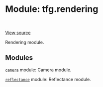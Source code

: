 <div itemscope itemtype="http://developers.google.com/ReferenceObject">
<meta itemprop="name" content="tfg.rendering" />
<meta itemprop="path" content="Stable" />
</div>

# Module: tfg.rendering

<table class="tfo-notebook-buttons tfo-api" align="left">
</table>

<a target="_blank" href="https://github.com/tensorflow/graphics/blob/master/tensorflow_graphics/rendering/__init__.py">View
source</a>

Rendering module.

<!-- Placeholder for "Used in" -->


## Modules

[`camera`](../tfg/rendering/camera.md) module: Camera module.

[`reflectance`](../tfg/rendering/reflectance.md) module: Reflectance module.

